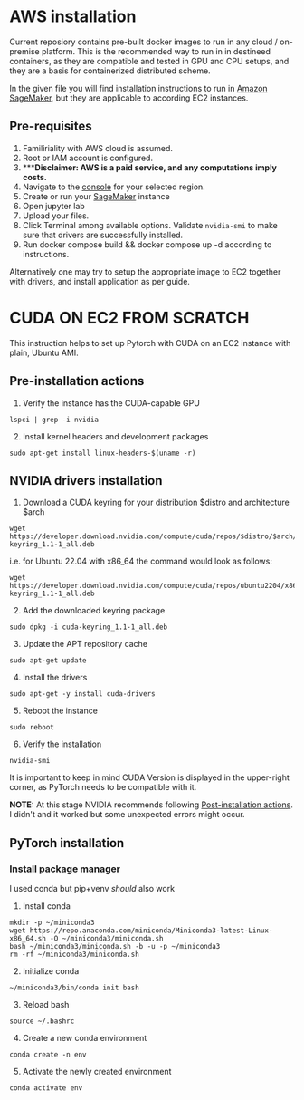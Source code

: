 # AWS installation

Current reposiory contains pre-built docker images to run in any cloud / on-premise platform.
This is the recommended way to run in in destineed containers, as they are compatible and tested in GPU and CPU setups,
and they are a basis for containerized distributed scheme.

In the given file you will find installation instructions to run in [Amazon SageMaker](https://aws.amazon.com/sagemaker/), but they are applicable to according EC2 instances.

## Pre-requisites

1. Familiriality with AWS cloud is assumed.
2. Root or IAM account is configured.
3. *****Disclaimer: AWS is a paid service, and any computations imply costs.**
4. Navigate to the [console](https://us-east-1.console.aws.amazon.com/console/home?region=us-east-1#) for your selected region.
5. Create or run your [SageMaker](https://us-east-1.console.aws.amazon.com/sagemaker/home?region=us-east-1#/notebook-instances) instance
6. Open jupyter lab
7. Upload your files.
8. Click Terminal among available options. Validate `nvidia-smi` to make sure that drivers are successfully installed.
9. Run docker compose build && docker compose up -d according to instructions.


Alternatively one may try to setup the appropriate image to EC2 together with drivers, and install application as per guide.

# CUDA ON EC2 FROM SCRATCH
This instruction helps to set up Pytorch with CUDA on an EC2 instance with plain, Ubuntu AMI.

## Pre-installation actions
1) Verify the instance has the CUDA-capable GPU
```
lspci | grep -i nvidia
```

2)  Install kernel headers and development packages
```
sudo apt-get install linux-headers-$(uname -r)
```

## NVIDIA drivers installation
1) Download a CUDA keyring for your distribution $distro and architecture $arch
```
wget https://developer.download.nvidia.com/compute/cuda/repos/$distro/$arch/cuda-keyring_1.1-1_all.deb
```
i.e. for Ubuntu 22.04 with x86_64 the command would look as follows:
```
wget https://developer.download.nvidia.com/compute/cuda/repos/ubuntu2204/x86_64/cuda-keyring_1.1-1_all.deb
```
2) Add the downloaded keyring package
```
sudo dpkg -i cuda-keyring_1.1-1_all.deb
```
3) Update the APT repository cache
```
sudo apt-get update
```
4) Install the drivers
```
sudo apt-get -y install cuda-drivers
```
5) Reboot the instance
```
sudo reboot
```
6) Verify the installation
```
nvidia-smi
```
It is important to keep in mind CUDA Version is displayed in the upper-right corner, as PyTorch needs to be compatible with it.

**NOTE:** At this stage NVIDIA recommends following [Post-installation actions](https://docs.nvidia.com/cuda/cuda-installation-guide-linux/index.html#environment-setup). I didn't and it worked but some unexpected errors might occur.
## PyTorch installation

### Install package manager
I used conda but pip+venv *should* also work
1) Install conda
```
mkdir -p ~/miniconda3
wget https://repo.anaconda.com/miniconda/Miniconda3-latest-Linux-x86_64.sh -O ~/miniconda3/miniconda.sh
bash ~/miniconda3/miniconda.sh -b -u -p ~/miniconda3
rm -rf ~/miniconda3/miniconda.sh
```
2) Initialize conda 
```
~/miniconda3/bin/conda init bash
```
3) Reload bash
```
source ~/.bashrc
```
4) Create a new conda environment
```
conda create -n env 
```
5) Activate the newly created environment
```
conda activate env
```

